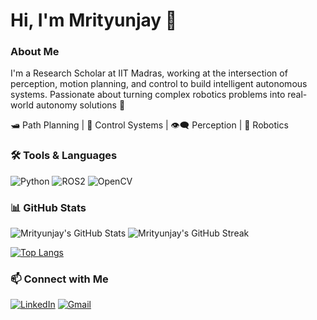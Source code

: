 # Hi, I'm Mrityunjay 👋

### About Me
I'm a Research Scholar at IIT Madras, working at the intersection of perception, motion planning, and control to build intelligent autonomous systems.
Passionate about turning complex robotics problems into real-world autonomy solutions 🚀

🛥️ Path Planning | 🎯 Control Systems | 👁️‍🗨️ Perception | 🤖 Robotics

### 🛠️ Tools & Languages
![Python](https://img.shields.io/badge/-Python-05122A?style=flat&logo=python)
![ROS2](https://img.shields.io/badge/-ROS2-22314E?style=flat&logo=ros&logoColor=white)
![OpenCV](https://img.shields.io/badge/-OpenCV-5C3EE8?style=flat&logo=opencv&logoColor=white)

### 📊 GitHub Stats

![Mrityunjay's GitHub Stats](https://github-readme-stats.vercel.app/api?username=mjay9482&show_icons=true&theme=radical)
![Mrityunjay's GitHub Streak](https://streak-stats.demolab.com/?user=mjay9482&theme=radical)

[![Top Langs](https://github-readme-stats.vercel.app/api/top-langs/?username=mjay9482&layout=compact&theme=tokyonight)](https://github.com/anuraghazra/github-readme-stats)

### 📫 Connect with Me

[![LinkedIn](https://img.shields.io/badge/LinkedIn-blue?style=flat&logo=linkedin&labelColor=blue)](https://www.linkedin.com/in/mrityunjay-upadhyay-b0837b176/)
[![Gmail](https://img.shields.io/badge/Gmail-red?style=flat&logo=gmail&logoColor=white)](mailto:mr98719@gmail.com)


